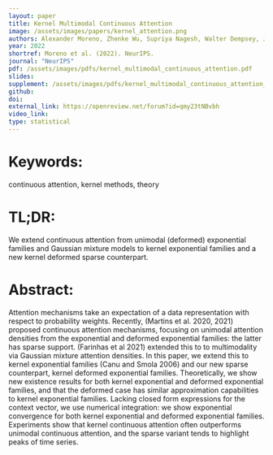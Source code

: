 ```yaml
---
layout: paper
title: Kernel Multimodal Continuous Attention
image: /assets/images/papers/kernel_attention.png
authors: Alexander Moreno, Zhenke Wu, Supriya Nagesh, Walter Dempsey, James Rehg
year: 2022
shortref: Moreno et al. (2022). NeurIPS. 
journal: "NeurIPS"
pdf: /assets/images/pdfs/kernel_multimodal_continuous_attention.pdf
slides: 
supplement: /assets/images/pdfs/kernel_multimodal_continuous_attention_supp.pdf
github: 
doi: 
external_link: https://openreview.net/forum?id=qmy23tNBvbh
video_link: 
type: statistical
---
```


# Keywords: 

continuous attention, kernel methods, theory

# TL;DR: 

We extend continuous attention from unimodal (deformed) exponential families and Gaussian mixture models to kernel exponential families and a new kernel deformed sparse counterpart.

# Abstract: 

Attention mechanisms take an expectation of a data representation with respect to probability weights. Recently, (Martins et al. 2020, 2021) proposed continuous attention mechanisms, focusing on unimodal attention densities from the exponential and deformed exponential families: the latter has sparse support. (Farinhas et al 2021) extended this to to multimodality via Gaussian mixture attention densities. In this paper, we extend this to kernel exponential families (Canu and Smola 2006) and our new sparse counterpart, kernel deformed exponential families. Theoretically, we show new existence results for both kernel exponential and deformed exponential families, and that the deformed case has similar approximation capabilities to kernel exponential families. Lacking closed form expressions for the context vector, we use numerical integration: we show exponential convergence for both kernel exponential and deformed exponential families. Experiments show that kernel continuous attention often outperforms unimodal continuous attention, and the sparse variant tends to highlight peaks of time series.